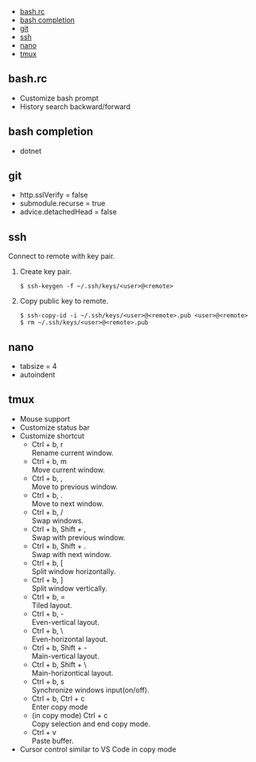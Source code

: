 - [bash.rc](#bash-rc)
- [bash completion](#bash-completion)
- [git](#git)
- [ssh](#ssh)
- [nano](#nano)
- [tmux](#tmux)

## bash.rc<a id="bash-rc"></a>

- Customize bash prompt
- History search backward/forward

## bash completion<a id="bash-completion"></a>

- dotnet

## git<a id="git"></a>

- http.sslVerify = false
- submodule.recurse = true
- advice.detachedHead = false

## ssh<a id="ssh"></a>

Connect to remote with key pair.

1. Create key pair.

   ```shell
   $ ssh-keygen -f ~/.ssh/keys/<user>@<remote>
   ```

2. Copy public key to remote.

   ```shell
   $ ssh-copy-id -i ~/.ssh/keys/<user>@<remote>.pub <user>@<remote>
   $ rm ~/.ssh/keys/<user>@<remote>.pub
   ```

## nano<a id="nano"></a>

- tabsize = 4
- autoindent

## tmux<a id="tmux"></a>

- Mouse support
- Customize status bar
- Customize shortcut
  - Ctrl + b, r  
    Rename current window.
  - Ctrl + b, m  
    Move current window.
  - Ctrl + b, ,  
    Move to previous window.
  - Ctrl + b, .  
    Move to next window.
  - Ctrl + b, /  
    Swap windows.
  - Ctrl + b, Shift + ,  
    Swap with previous window.
  - Ctrl + b, Shift + .  
    Swap with next window.
  - Ctrl + b, [  
    Split window horizontally.
  - Ctrl + b, ]  
    Split window vertically.
  - Ctrl + b, =  
    Tiled layout.
  - Ctrl + b, -  
    Even-vertical layout.
  - Ctrl + b, \  
    Even-horizontal layout.
  - Ctrl + b, Shift + -  
    Main-vertical layout.
  - Ctrl + b, Shift + \  
    Main-horizontical layout.
  - Ctrl + b, s  
    Synchronize windows input(on/off).
  - Ctrl + b, Ctrl + c  
    Enter copy mode
  - (in copy mode) Ctrl + c  
    Copy selection and end copy mode.
  - Ctrl + v  
    Paste buffer.
- Cursor control similar to VS Code in copy mode